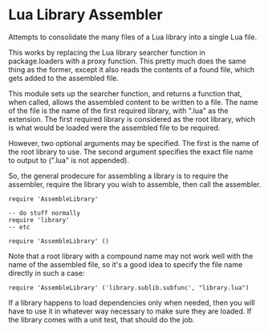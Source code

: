 Lua Library Assembler
=====================

Attempts to consolidate the many files of a Lua library into a single Lua file.

This works by replacing the Lua library searcher function in package.loaders
with a proxy function. This pretty much does the same thing as the former,
except it also reads the contents of a found file, which gets added to the
assembled file.

This module sets up the searcher function, and returns a function that, when
called, allows the assembled content to be written to a file. The name of the
file is the name of the first required library, with ".lua" as the extension.
The first required library is considered as the root library, which is what
would be loaded were the assembled file to be required.

However, two optional arguments may be specified. The first is the name of the
root library to use. The second argument specifies the exact file name to
output to (".lua" is not appended).

So, the general prodecure for assembling a library is to require the
assembler, require the library you wish to assemble, then call the assembler.

    require 'AssembleLibrary'

    -- do stuff normally
    require 'library'
    -- etc

    require 'AssembleLibrary' ()

Note that a root library with a compound name may not work well with the name
of the assembled file, so it's a good idea to specify the file name directly
in such a case:

    require 'AssembleLibrary' ('library.sublib.subfunc', "library.lua")

If a library happens to load dependencies only when needed, then you will have
to use it in whatever way necessary to make sure they are loaded. If the
library comes with a unit test, that should do the job.
